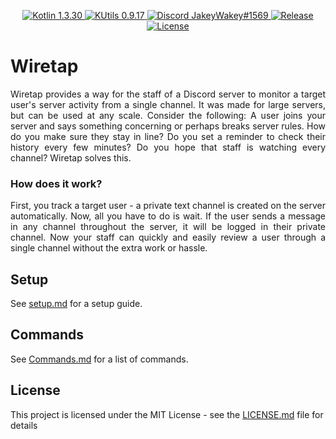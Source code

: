 <p align="center">
  <a href="https://kotlinlang.org/">
    <img src="https://img.shields.io/badge/Kotlin-1.3.30-blue.svg" alt="Kotlin 1.3.30">
  </a>
  <a href="https://gitlab.com/Aberrantfox/KUtils">
    <img src="https://img.shields.io/badge/KUtils-0.9.17-blue.svg" alt="KUtils 0.9.17">
  </a>
  <a href="https://discordapp.com/users/254786431656919051/">
    <img src="https://img.shields.io/badge/Discord-JakeyWakey%231569-lightgrey.svg" alt="Discord JakeyWakey#1569">
  </a>
  <a href="https://GitHub.com/JakeJMattson/Wiretap/releases/">
    <img src="https://img.shields.io/github/release/JakeJMattson/Wiretap.svg" alt="Release">
  </a>
  <a href="LICENSE.md">
    <img src="https://img.shields.io/github/license/JakeJMattson/Wiretap.svg" alt="License">
  </a>
</p>

# Wiretap
<p align="justify">
Wiretap provides a way for the staff of a Discord server to monitor a target user's server activity from a single channel.
It was made for large servers, but can be used at any scale.
Consider the following: A user joins your server and says something concerning or perhaps breaks server rules.
How do you make sure they stay in line? Do you set a reminder to check their history every few minutes? 
Do you hope that staff is watching every channel? Wiretap solves this.
</p>

### How does it work?
<p align="justify">
First, you track a target user - a private text channel is created on the server automatically.
Now, all you have to do is wait.
If the user sends a message in any channel throughout the server, it will be logged in their private channel.
Now your staff can quickly and easily review a user through a single channel without the extra work or hassle.
</p>

## Setup
See [setup.md](setup.md) for a setup guide.

## Commands
See [Commands.md](Commands.md) for a list of commands.

## License
This project is licensed under the MIT License - see the [LICENSE.md](LICENSE.md) file for details
